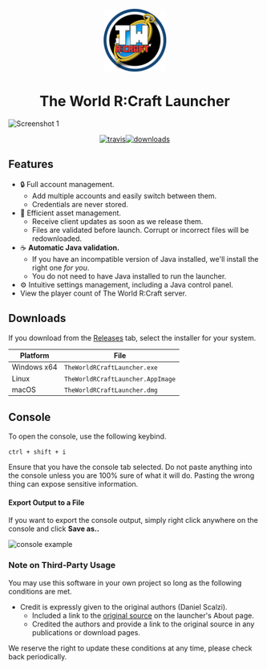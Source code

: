<p align="center"><img src="./app/assets/images/SealCircle.png" height="125px" alt="theworldrcraft"></p>

<h1 align="center">The World R:Craft Launcher</h1>

![Screenshot 1](https://i.imgur.com/R69FAuO.png)

[<p align="center"><img src="https://img.shields.io/travis/CyberConnects2/TheWorldRCraftLauncher?style=for-the-badge" alt="travis">](https://travis-ci.org/CyberConnects2/TheWorldRCraftLauncher )[<img src="https://img.shields.io/github/downloads/CyberConnects2/TheWorldRCraftLauncher/total?style=for-the-badge" alt="downloads">](https://github.com/CyberConnects2/TheWorldRCraftLauncher/releases )</p>

## Features

* 🔒 Full account management.
  * Add multiple accounts and easily switch between them.
  * Credentials are never stored.
* 📂 Efficient asset management.
  * Receive client updates as soon as we release them.
  * Files are validated before launch. Corrupt or incorrect files will be redownloaded.
* ☕ **Automatic Java validation.**
  * If you have an incompatible version of Java installed, we'll install the right one *for you*.
  * You do not need to have Java installed to run the launcher.
* ⚙️ Intuitive settings management, including a Java control panel.
* View the player count of The World R:Craft server.

## Downloads

If you download from the [Releases](https://github.com/CyberConnects2/TheWorldRCraftLauncher/releases) tab, select the installer for your system.

| Platform | File |
| -------- | ---- |
| Windows x64 | `TheWorldRCraftLauncher.exe` |
| Linux | `TheWorldRCraftLauncher.AppImage` |
| macOS | `TheWorldRCraftLauncher.dmg` |

## Console

To open the console, use the following keybind.

```console
ctrl + shift + i
```

Ensure that you have the console tab selected. Do not paste anything into the console unless you are 100% sure of what it will do. Pasting the wrong thing can expose sensitive information.

#### Export Output to a File

If you want to export the console output, simply right click anywhere on the console and click **Save as..**

![console example](https://i.imgur.com/HazXrgT.png)

### Note on Third-Party Usage

You may use this software in your own project so long as the following conditions are met.

* Credit is expressly given to the original authors (Daniel Scalzi).
  * Included a link to the [original source](https://github.com/dscalzi/ElectronLauncher) on the launcher's About page.
  * Credited the authors and provide a link to the original source in any publications or download pages.

We reserve the right to update these conditions at any time, please check back periodically.